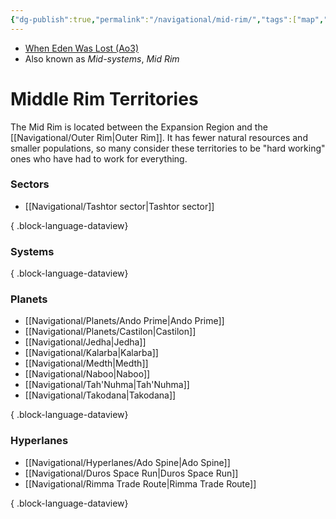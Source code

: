 ```yaml
---
{"dg-publish":true,"permalink":"/navigational/mid-rim/","tags":["map","region","western","rimma","duros"]}
---
```


- [When Eden Was Lost (Ao3)](https://archiveofourown.org/works/19334440/chapters/45992584)
- Also known as *Mid-systems*, *Mid Rim*
# Middle Rim Territories

The Mid Rim is located between the Expansion Region and the [[Navigational/Outer Rim\|Outer Rim]]. It has fewer natural resources and smaller populations, so many consider these territories to be "hard working" ones who have had to work for everything. 

### Sectors
- [[Navigational/Tashtor sector\|Tashtor sector]]

{ .block-language-dataview}
### Systems

{ .block-language-dataview}
### Planets
- [[Navigational/Planets/Ando Prime\|Ando Prime]]
- [[Navigational/Planets/Castilon\|Castilon]]
- [[Navigational/Jedha\|Jedha]]
- [[Navigational/Kalarba\|Kalarba]]
- [[Navigational/Medth\|Medth]]
- [[Navigational/Naboo\|Naboo]]
- [[Navigational/Tah'Nuhma\|Tah'Nuhma]]
- [[Navigational/Takodana\|Takodana]]

{ .block-language-dataview}
### Hyperlanes
- [[Navigational/Hyperlanes/Ado Spine\|Ado Spine]]
- [[Navigational/Duros Space Run\|Duros Space Run]]
- [[Navigational/Rimma Trade Route\|Rimma Trade Route]]

{ .block-language-dataview}